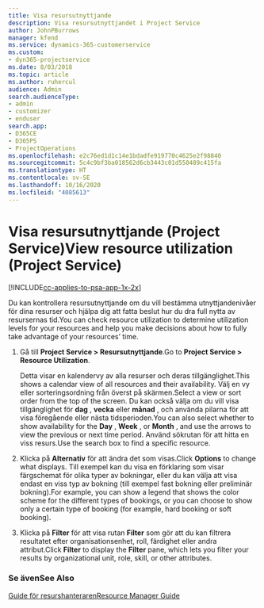 ```yaml
---
title: Visa resursutnyttjande
description: Visa resursutnyttjandet i Project Service
author: JohnPBurrows
manager: kfend
ms.service: dynamics-365-customerservice
ms.custom:
- dyn365-projectservice
ms.date: 8/03/2018
ms.topic: article
ms.author: ruhercul
audience: Admin
search.audienceType:
- admin
- customizer
- enduser
search.app:
- D365CE
- D365PS
- ProjectOperations
ms.openlocfilehash: e2c76ed1d1c14e1bdadfe919770c4625e2f98840
ms.sourcegitcommit: 5c4c9bf3ba018562d6cb3443c01d550489c415fa
ms.translationtype: HT
ms.contentlocale: sv-SE
ms.lasthandoff: 10/16/2020
ms.locfileid: "4085613"
---
```

# <a name="view-resource-utilization-project-service"></a><span data-ttu-id="b94ef-103">Visa resursutnyttjande (Project Service)</span><span class="sxs-lookup"><span data-stu-id="b94ef-103">View resource utilization (Project Service)</span></span>

[!INCLUDE[cc-applies-to-psa-app-1x-2x](../includes/cc-applies-to-psa-app-1x-2x.md)]

<span data-ttu-id="b94ef-104">Du kan kontrollera resursutnyttjande om du vill bestämma utnyttjandenivåer för dina resurser och hjälpa dig att fatta beslut hur du dra full nytta av resursernas tid.</span><span class="sxs-lookup"><span data-stu-id="b94ef-104">You can check resource utilization to determine utilization levels for your resources and help you make decisions about how to fully take advantage of your resources’ time.</span></span>  
  
1. <span data-ttu-id="b94ef-105">Gå till **Project Service > Resursutnyttjande**.</span><span class="sxs-lookup"><span data-stu-id="b94ef-105">Go to **Project Service > Resource Utilization**.</span></span> 

     <span data-ttu-id="b94ef-106">Detta visar en kalendervy av alla resurser och deras tillgänglighet.</span><span class="sxs-lookup"><span data-stu-id="b94ef-106">This shows a calendar view of all resources and their availability.</span></span> <span data-ttu-id="b94ef-107">Välj en vy eller sorteringsordning från överst på skärmen.</span><span class="sxs-lookup"><span data-stu-id="b94ef-107">Select a view or sort order from the top of the screen.</span></span> <span data-ttu-id="b94ef-108">Du kan också välja om du vill visa tillgänglighet för **dag** , **vecka** eller **månad** , och använda pilarna för att visa föregående eller nästa tidsperioden.</span><span class="sxs-lookup"><span data-stu-id="b94ef-108">You can also select whether to show availability for the **Day** , **Week** , or **Month** , and use the arrows to view the previous or next time period.</span></span> <span data-ttu-id="b94ef-109">Använd sökrutan för att hitta en viss resurs.</span><span class="sxs-lookup"><span data-stu-id="b94ef-109">Use the search box to find a specific resource.</span></span>      
  
2. <span data-ttu-id="b94ef-110">Klicka på **Alternativ** för att ändra det som visas.</span><span class="sxs-lookup"><span data-stu-id="b94ef-110">Click **Options** to change what displays.</span></span> <span data-ttu-id="b94ef-111">Till exempel kan du visa en förklaring som visar färgschemat för olika typer av bokningar, eller du kan välja att visa endast en viss typ av bokning (till exempel fast bokning eller preliminär bokning).</span><span class="sxs-lookup"><span data-stu-id="b94ef-111">For example, you can show a legend that shows the color scheme for the different types of bookings, or you can choose to show only a certain type of booking (for example, hard booking or soft booking).</span></span>  

3. <span data-ttu-id="b94ef-112">Klicka på **Filter** för att visa rutan **Filter** som gör att du kan filtrera resultatet efter organisationsenhet, roll, färdighet eller andra attribut.</span><span class="sxs-lookup"><span data-stu-id="b94ef-112">Click **Filter** to display the **Filter** pane, which lets you filter your results by organizational unit, role, skill, or other attributes.</span></span>  
  
### <a name="see-also"></a><span data-ttu-id="b94ef-113">Se även</span><span class="sxs-lookup"><span data-stu-id="b94ef-113">See Also</span></span>  
 [<span data-ttu-id="b94ef-114">Guide för resurshanteraren</span><span class="sxs-lookup"><span data-stu-id="b94ef-114">Resource Manager Guide</span></span>](../psa/resource-manager-guide.md)
